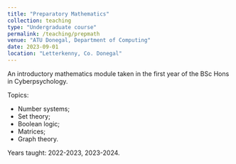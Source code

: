 ```yaml
---
title: "Preparatory Mathematics"
collection: teaching
type: "Undergraduate course"
permalink: /teaching/prepmath
venue: "ATU Donegal, Department of Computing"
date: 2023-09-01
location: "Letterkenny, Co. Donegal"
---
```


An introductory mathematics module taken in the first year of the BSc Hons in Cyberpsychology. 

Topics: 
 - Number systems;
 - Set theory;
 - Boolean logic;
 - Matrices;
 - Graph theory.

Years taught: 2022-2023, 2023-2024.
